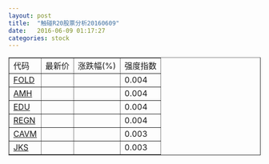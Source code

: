 ```yaml
---
layout: post
title:  "触碰R20股票分析20160609"
date:   2016-06-09 01:17:27
categories: stock
---
```

<script type="text/javascript">
var stockList = []
stockList.push('gb_fold');
stockList.push('gb_amh');
stockList.push('gb_edu');
stockList.push('gb_regn');
stockList.push('gb_cavm');
stockList.push('gb_jks');
</script>

<table border="1">
 <tr>
 <td>代码</td>
  <td>最新价</td>
  <td>涨跌幅(%)</td>
 <td>强度指数</td>
</tr>
  <tr id="fold"><td><a href="http://stock.finance.sina.com.cn/usstock/quotes/FOLD.html" target="_blank">FOLD</a></td><td></td><td></td><td>0.004</td></tr>
  <tr id="amh"><td><a href="http://stock.finance.sina.com.cn/usstock/quotes/AMH.html" target="_blank">AMH</a></td><td></td><td></td><td>0.004</td></tr>
  <tr id="edu"><td><a href="http://stock.finance.sina.com.cn/usstock/quotes/EDU.html" target="_blank">EDU</a></td><td></td><td></td><td>0.004</td></tr>
  <tr id="regn"><td><a href="http://stock.finance.sina.com.cn/usstock/quotes/REGN.html" target="_blank">REGN</a></td><td></td><td></td><td>0.004</td></tr>
  <tr id="cavm"><td><a href="http://stock.finance.sina.com.cn/usstock/quotes/CAVM.html" target="_blank">CAVM</a></td><td></td><td></td><td>0.003</td></tr>
  <tr id="jks"><td><a href="http://stock.finance.sina.com.cn/usstock/quotes/JKS.html" target="_blank">JKS</a></td><td></td><td></td><td>0.003</td></tr>
</table>
